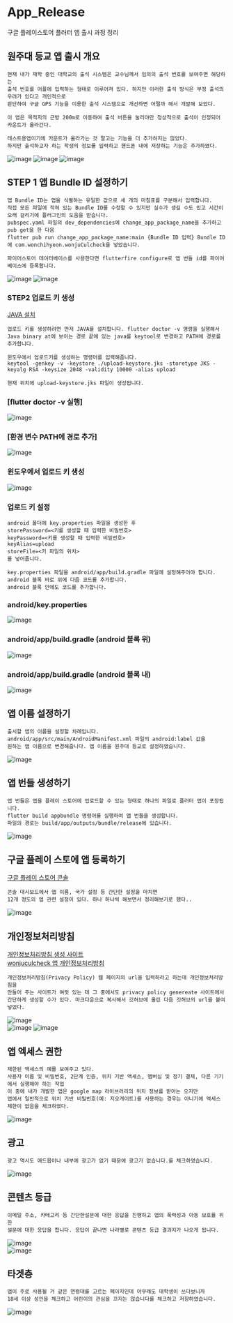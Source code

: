 # App_Release
구글 플레이스토어 플러터 앱 출시 과정 정리


## 원주대 등교 앱 출시 개요
```
현재 내가 재학 중인 대학교의 출석 시스템은 교수님께서 임의의 출석 번호를 보여주면 해당하는 
출석 번호를 어플에 입력하는 형태로 이루어져 있다. 하지만 이러한 출석 방식은 부정 출석의 우려가 있다고 개인적으로
판단하여 구글 GPS 기능을 이용한 출석 시스템으로 개선하면 어떨까 해서 개발해 보았다.

이 앱은 목적지의 근방 200m로 이동하여 출석 버튼을 눌러야만 정상적으로 출석이 인정되어 카운트가 올라간다.

테스트용앱이기에 카운트가 올라가는 것 말고는 기능을 더 추가하지는 않았다.
하지만 출석하고자 하는 학생의 정보를 입력하고 핸드폰 내에 저장하는 기능은 추가하였다.
```
![image](https://user-images.githubusercontent.com/58906858/219273873-e2873a38-94c5-4386-bee8-bce618f3acc2.png)
![image](https://user-images.githubusercontent.com/58906858/219273823-a60251d0-848c-4682-b3de-e290408850d7.png)
![image](https://user-images.githubusercontent.com/58906858/219273749-961bdf81-923a-40ba-9a6f-a4e10768208b.png)

## STEP 1 앱 Bundle ID 설정하기
```
앱 Bundle ID는 앱을 식별하는 유일한 값으로 세 개의 마침표를 구분해서 입력합니다.
직접 모든 파일에 적혀 있는 Bundle ID를 수정할 수 있지만 실수가 생길 수도 있고 시간이 오래 걸리기에 플러그인의 도움을 받습니다.
pubspec.yaml 파일의 dev_dependencies에 change_app_package_name을 추가하고 pub get을 한 다음
flutter pub run change_app_package_name:main {Bundle ID 입력} Bundle ID에 com.wonchihyeon.wonjuCulcheck을 넣었습니다.

파이어스토어 데이터베이스를 사용한다면 flutterfire configure로 앱 번들 id를 파이어베이스에 등록합니다.
```
![image](https://user-images.githubusercontent.com/58906858/219274689-66a6c77a-efec-45a2-8b28-301aca6a9826.png)
![image](https://user-images.githubusercontent.com/58906858/219275097-72cb5047-e98d-411f-8fd0-b95fd482daa8.png)

### STEP2 업로드 키 생성
[JAVA 설치](https://www.java.com/ko/download)
```
업로드 키를 생성하려면 먼저 JAVA를 설치합니다. flutter doctor -v 명령을 실행해서
Java binary at에 보이는 경로 끝에 있는 java를 keytool로 변경하고 PATH에 경로를 추가합니다.

윈도우에서 업로드키를 생성하는 명령어를 입력해줍니다.
keytool -genkey -v -keystore ./upload-keystore.jks -storetype JKS -keyalg RSA -keysize 2048 -validity 10000 -alias upload

현재 위치에 upload-keystore.jks 파일이 생성됩니다.
```
### [flutter doctor -v 실행]
![image](https://user-images.githubusercontent.com/58906858/219276631-abf7c21e-e8ec-4869-a6be-6c8a75a2548e.png)

### [환경 변수 PATH에 경로 추가]
![image](https://user-images.githubusercontent.com/58906858/219276814-e7d67309-c451-45d1-8a5d-49c5d76bf345.png)

### 윈도우에서 업로드 키 생성
![image](https://user-images.githubusercontent.com/58906858/219279287-2b2ebe56-2e46-47b5-98ef-86f1d25c9479.png)

### 업로드 키 설정
```
android 폴더에 key.properties 파일을 생성한 후
storePassword=<키를 생성할 때 입력한 비밀번호>
keyPassword=<키를 생성할 때 입력한 비밀번호>
keyAlias=upload
storeFile=<키 파일의 위치>
를 넣어줍니다.

key.properties 파일을 android/app/build.gradle 파일에 설정해주어야 합니다.
android 블록 바로 위에 다음 코드를 추가합니다.
android 블록 안에도 코드를 추가합니다.
```
### android/key.properties
![image](https://user-images.githubusercontent.com/58906858/219279792-63c8ddd3-263e-4206-b0b9-ff2575bf381b.png)

### android/app/build.gradle (android 블록 위)
![image](https://user-images.githubusercontent.com/58906858/219280191-720f1395-fc58-4ca3-bb20-c6db17f80de5.png)

### android/app/build.gradle (android 블록 내)
![image](https://user-images.githubusercontent.com/58906858/219280640-d75aa9c7-9bf6-42cc-bdcb-acdb2cb2f98e.png)

## 앱 이름 설정하기
```
출시할 앱의 이름을 설정할 차례입니다. android/app/src/main/AndroidManifest.xml 파일의 android:label 값을
원하는 앱 이름으로 변경해줍니다. 앱 이름을 원주대 등교로 설정하였습니다.
```
![image](https://user-images.githubusercontent.com/58906858/219280977-71d463b5-dede-4c47-a2f2-212c3c92c3f9.png)

## 앱 번들 생성하기
```
앱 번들은 앱을 플레이 스토어에 업로드할 수 있는 형태로 하나의 파일로 플러터 앱이 포장됩니다.
flutter build appbundle 명령어를 실행하여 앱 번들을 생성합니다.
파일의 경로는 build/app/outputs/bundle/release에 있습니다.
```
![image](https://user-images.githubusercontent.com/58906858/219284881-cae287dd-be46-4525-88ce-19979040895d.png)

## 구글 플레이 스토에 앱 등록하기
[구글 플레이 스토어 콘솔](https://play.google.com/console/)
```
콘솔 대시보드에서 앱 이름, 국가 설정 등 간단한 설정을 마치면
12개 정도의 앱 관련 설정이 있다. 하나 하나씩 해보면서 정리해보기로 했다..
```
![image](https://user-images.githubusercontent.com/58906858/219526172-3e4e23f9-1278-47d6-ad8c-f955dc013c37.png)

## 개인정보처리방침
[개인정보처리방침 생성 사이트](https://app-privacy-policy-generator.nisrulz.com/)   
[wonjuculcheck 앱 개인정보처리방침](https://github.com/chihyeonWON/policy-wonjuchulcheck/blob/main/README.md)
```
개인정보처리방침(Privacy Policy) 웹 페이지의 url을 입력하라고 하는데 개인정보처리방침을
만들어 주는 사이트가 여럿 있는 데 그 중에서도 privacy policy genereate 사이트에서 
간단하게 생성할 수가 있다. 마크다운으로 복사해서 깃허브에 올린 다음 깃허브의 url을 붙여넣었다.
```
![image](https://user-images.githubusercontent.com/58906858/219527362-58f9d1e1-9333-4104-bcef-50ffb535a08f.png)   
![image](https://user-images.githubusercontent.com/58906858/219529177-73444869-0a04-460b-b3c7-7675eca4f9f0.png)
![image](https://user-images.githubusercontent.com/58906858/219529461-370cf81e-eaaa-4692-855b-1e118ed2a522.png)

## 앱 엑세스 권한
```
제한된 액세스의 예를 보여주고 있다.
사용자 이름 및 비밀번호, 2단계 인증, 위치 기반 액세스, 멤버십 및 정기 결제, 다른 기기에서 실행해야 하는 작업
이 중에 내가 개발한 앱은 google map 라이브러리의 위치 정보를 받아는 오지만
앱에서 일반적으로 위치 기반 비밀번호(예: 지오게이트)를 사용하는 경우는 아니기에 엑세스 제한이 없음을 체크하였다.
```
![image](https://user-images.githubusercontent.com/58906858/219530994-d91b1ce3-f335-416b-a417-48a142553a68.png)

## 광고
```
광고 역시도 애드몹이나 내부에 광고가 없기 때문에 광고가 없습니다.를 체크하였습니다.
```
![image](https://user-images.githubusercontent.com/58906858/219532709-ad971db2-d6d6-4e62-83c4-0a23a70551b6.png)

## 콘텐츠 등급
```
이메일 주소, 카테고리 등 간단한설문에 대한 응답을 진행하고 앱의 폭력성과 아동 보호를 위한
설문에 대한 응답을 합니다. 응답이 끝나면 나라별로 콘텐츠 등급 결과지가 나오게 됩니다.
```
![image](https://user-images.githubusercontent.com/58906858/219533371-f74fd39a-83a4-447e-8cfd-d21439d50839.png)   
![image](https://user-images.githubusercontent.com/58906858/219533812-18fd9531-6ef9-45f5-a5ac-20c91ec65cce.png)

## 타겟층
```
앱이 주로 사용될 거 같은 연령대를 고르는 페이지인데 아무래도 대학생이 쓰다보니까
18세 이상 성인을 체크하고 어린이의 관심을 끄지는 않습니다를 체크하고 저장하였습니다.
```
![image](https://user-images.githubusercontent.com/58906858/219534276-8081dcf6-5248-4fa2-8daa-3b8b0cd1d2a3.png)

